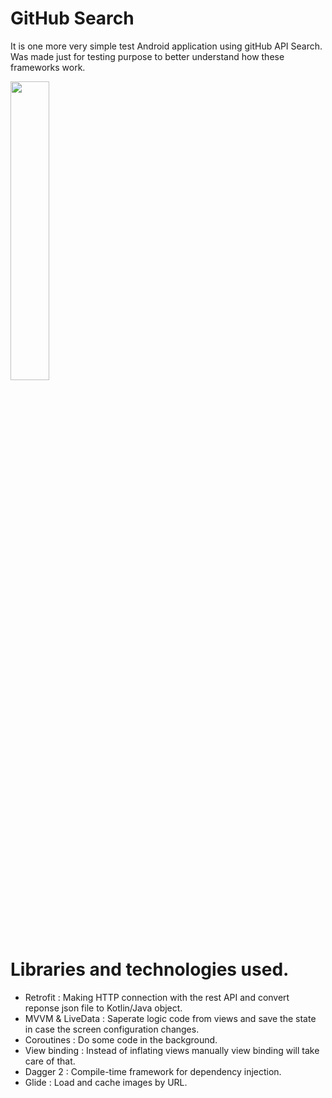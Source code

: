 # GitHub Search
It is one more very simple test Android application using gitHub API Search. 
Was made just for testing purpose to better understand how these frameworks work.



<img src="https://user-images.githubusercontent.com/48939805/184575765-f7aefae0-09a1-45d0-a670-defc9269170c.png" width=35% height=35%>


# Libraries and technologies used.
- Retrofit : Making HTTP connection with the rest API and convert reponse json file to Kotlin/Java object.
- MVVM & LiveData : Saperate logic code from views and save the state in case the screen configuration changes.
- Coroutines : Do some code in the background.
- View binding : Instead of inflating views manually view binding will take care of that.
- Dagger 2 : Compile-time framework for dependency injection.
- Glide : Load and cache images by URL.
